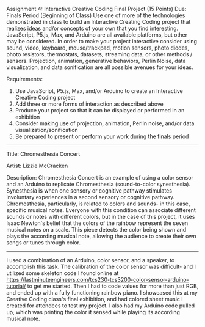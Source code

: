 Assignment 4: Interactive Creative Coding Final Project (15 Points)
Due: Finals Period (Beginning of Class)
Use one of more of the technologies demonstrated in class to build an Interactive Creating Coding project that realizes ideas and/or concepts of your own that you find interesting. JavaScript, P5.js, Max, and Arduino are all available platforms, but other may be considered. In order to make your project interactive consider using sound, video, keyboard, mouse/trackpad, motion sensors, photo diodes, photo resistors, thermostats, datasets, streaming data, or other methods / sensors. Projection, animation, generative behaviors, Perlin Noise, data visualization, and data sonification are all possible avenues for your ideas.

Requirements:
1. Use JavaScript, P5.js, Max, and/or Arduino to create an Interactive Creative Coding project
2. Add three or more forms of interaction as described above
3. Produce your project so that it can be displayed or performed in an exhibition
4. Consider making use of projection, animation, Perlin noise, and/or data visualization/sonification
5. Be prepared to present or perform your work during the finals period
   
------------------------------------------------------------------------------------------------------------------------------------------------------------

Title: Chromesthesia Concert  

Artist: Lizzie McCracken   

Description: Chromesthesia Concert is an example of using a color sensor and an Arduino to replicate Chromesthesia (sound-to-color synesthesia). Synesthesia is when one sensory or cognitive pathway stimulates involuntary experiences in a second sensory or cognitive pathway. Chromosthesia, particularly, is related to colors and sounds- in this case, specific musical notes. Everyone with this condition can associate different sounds or notes with different colors, but in the case of this project, it uses Isaac Newton's belief that the colors of the rainbow represent the seven musical notes on a scale. This piece detects the color being shown and plays the according musical note, allowing the audience to create their own songs or tunes through color.

------------------------------------------------------------------------------------------------------------------------------------------------------------

I used a combination of an Arduino, color sensor, and a speaker, to accomplish this task. The calibration of the color sensor was difficult- and I utilized some skeleton  code I found online at https://lastminuteengineers.com/tcs230-tcs3200-color-sensor-arduino-tutorial/ to get me started. Then I had to code values for more than just RGB, and ended up with a fully functioning rainbow piano. I showcased this at my Creative Coding class's final exhibition, and had colored sheet music I created for attendees to test my project. I also had my Arduino code pulled up, which was printing the color it sensed while playing its according musical note.
